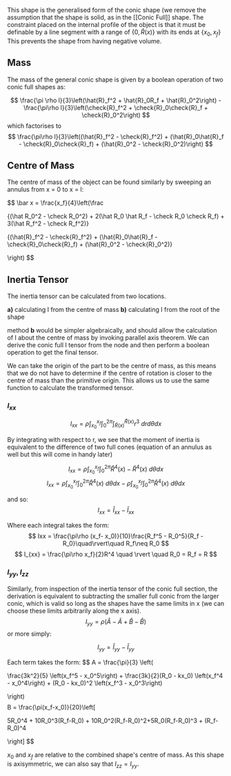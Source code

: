 This shape is the generalised form of the conic shape (we remove the assumption that the shape is solid, as in the [[Conic Full]] shape. The constraint placed on the internal profile of the object is that it must be definable by a line segment with a range of {$0, \check R(x)$} with its ends at {$x_0, x_f$} This prevents the shape from having negative volume. 

## Mass
The mass of the general conic shape is given by a boolean operation of two conic full shapes as:

$$
	\frac{\pi \rho l}{3}\left(\hat{R}_f^2 + \hat{R}_0R_f + \hat{R}_0^2\right) 
	- \frac{\pi\rho l}{3}\left(\check{R}_f^2 + \check{R}_0\check{R}_f + \check{R}_0^2\right)
$$
which factorises to
$$
\frac{\pi\rho l}{3}\left((\hat{R}_f^2 - \check{R}_f^2) + (\hat{R}_0\hat{R}_f - \check{R}_0\check{R}_f) + (\hat{R}_0^2 - \check{R}_0^2)\right)
$$
## Centre of Mass

The centre of mass of the object can be found similarly by sweeping an annulus from x = 0 to x = l:

$$
\bar x = \frac{x_f}{4}\left(\frac

{(\hat R_0^2 - \check R_0^2) + 2(\hat R_0 \hat R_f - \check R_0 \check R_f) + 3(\hat R_f^2 - \check R_f^2)}

{(\hat{R}_f^2 - \check{R}_f^2) + (\hat{R}_0\hat{R}_f - \check{R}_0\check{R}_f) + (\hat{R}_0^2 - \check{R}_0^2)}

\right)
$$
## Inertia Tensor

The inertia tensor can be calculated from two locations.

**a)** calculating I from the centre of mass
**b)** calculating I from the root of the shape

method **b** would be simpler algebraically, and should allow the calculation of I about the centre of mass by invoking parallel axis theorem. We can derive the conic full I tensor from the node and then perform a boolean operation to get the final tensor.

We can take the origin of the part to be the centre of mass, as this means that we do not have to determine if the centre of rotation is closer to the centre of mass than the primitive origin. This allows us to use the same function to calculate the transformed tensor.

### $I_{xx}$
$$
I_{xx} = \rho \int_{x_0}^{x_f} \int_{0}^{2\pi} \int_{\check R(x)}^{\hat R(x)} r^3 \ dr d\theta dx
$$

By integrating with respect to r, we see that the moment of inertia is equivalent to the difference of two full cones (equation of an annulus as well but this will come in handy later)

$$
I_{xx} = \rho \int_{x_0}^{x_f} \int_{0}^{2\pi} \hat R^4(x) - \check R^4(x) \ d\theta dx
$$
$$
I_{xx} = \rho \int_{x_0}^{x_f} \int_{0}^{2\pi} \hat R^4(x) \ d\theta dx - \rho \int_{x_0}^{x_f} \int_{0}^{2\pi} \check R^4(x) \ d\theta dx
$$

and so:
$$
I_{xx} = \hat I_{xx} - \check I_{xx}
$$


Where each integral takes the form:
$$
Ixx = \frac{\pi\rho (x_f- x_0)}{10}\frac{R_f^5 - R_0^5}{R_f - R_0}\quad\rvert\quad R_f\neq R_0
$$ $$
	I_{xx} = \frac{\pi\rho x_f}{2}R^4 \quad \rvert \quad R_0 = R_f = R
$$
### $I_{yy}, I_{zz}$

Similarly, from inspection of the inertia tensor of the conic full section, the derivation is equivalent to subtracting the smaller full conic from the larger conic, which is valid so long as the shapes have the same limits in x (we can choose these limits arbitrarily along the x axis). 
 $$I_{yy} = \rho(\hat A - \check A + \hat B - \check B)$$
or more simply:

$$
I_{yy} = \hat I_{yy} - \check I_{yy}
$$

Each term takes the form:
$$
A = \frac{\pi}{3} \left(

\frac{3k^2}{5}    \left(x_f^5 - x_0^5\right)
+
\frac{3k}{2}(R_0 - kx_0)    \left(x_f^4 - x_0^4\right)
+
(R_0 - kx_0)^2    \left(x_f^3 - x_0^3\right)

\right)
$$
$$
B = \frac{\pi(x_f-x_0)}{20}\left[

5R_0^4 + 10R_0^3(R_f-R_0) + 10R_0^2(R_f-R_0)^2+5R_0(R_f-R_0)^3 + (R_f-R_0)^4

\right]
$$

$x_0$ and $x_f$ are relative to the combined shape's centre of mass. As this shape is axisymmetric, we can also say that $I_{zz} = I_{yy}$.